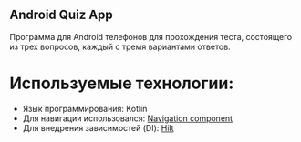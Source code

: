 ## Android Quiz App

Программа для Android телефонов для прохождения теста, состоящего из трех вопросов, каждый с тремя вариантами ответов.

# Используемые технологии:
- Язык программирования: Kotlin
- Для навигации использовался: [Navigation component](https://developer.android.com/guide/navigation/navigation-getting-started) 
- Для внедрения зависимостей (DI): [Hilt](https://developer.android.com/training/dependency-injection/hilt-android)

